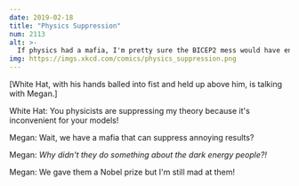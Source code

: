```yaml
---
date: 2019-02-18
title: "Physics Suppression"
num: 2113
alt: >-
  If physics had a mafia, I'm pretty sure the BICEP2 mess would have ended in bloodshed.
img: https://imgs.xkcd.com/comics/physics_suppression.png
---
```

[White Hat, with his hands balled into fist and held up above him, is talking with Megan.]

White Hat: You physicists are suppressing my theory because it's inconvenient for your models!

Megan: Wait, we have a mafia that can suppress annoying results?

Megan: *Why didn't they do something about the dark energy people?!*

Megan: We gave them a Nobel prize but I'm still mad at them!
